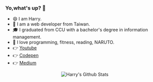 ### Yo,what's up? 👋

* 😄 I am Harry.
* 🌱 I am a web developer from Taiwan.
* 🎓 I graduated from CCU with a bachelor's degree in information management.
* 💖 I love programming, fitness, reading, NARUTO.
* 👉 [Youtube](https://www.youtube.com/channel/UCiokBu5-m1B9DeVdD2KY1gg)
* 👉 [Codepen](https://codepen.io/dot-code)
* 👉 [Medium](https://medium.com/@snh90100)

<p align="center">
  <img align="center" src="https://github-readme-stats.vercel.app/api?username=a90100&&show_icons=true&title_color=ffc857&icon_color=8ac926&text_color=daf7dc&bg_color=151515" alt="Harry's Github Stats">
</p>
